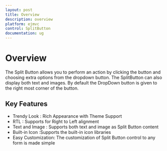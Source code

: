 ```yaml
---
layout: post
title: Overview
description: overview
platform: ejmvc
control: SplitButton
documentation: ug
---
```


# Overview

The Split Button allows you to perform an action by clicking the button and choosing extra options from the dropdown button. The SplitButton can also display both text and images. By default the DropDown button is given to the right most corner of the button.

## Key Features

* Trendy Look : Rich Appearance with Theme Support
* RTL : Supports for Right to Left alignment
* Text and Image : Supports both text and image as Split Button content
* Built-in Icon :Supports the built-in icon libraries
* Easy Customization: The customization of Split Button control to any form is made simple
